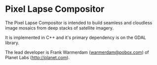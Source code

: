 Pixel Lapse Compositor
======================

The Pixel Lapse Compositor is intended to build seamless and cloudless image 
mosaics from deep stacks of satellite imagery.

It is implemented in C++ and it's primary dependency is on the GDAL library.

The lead developer is Frank Warmerdam (warmerdam@pobox.com) of Planet Labs
(http://planet.com).
